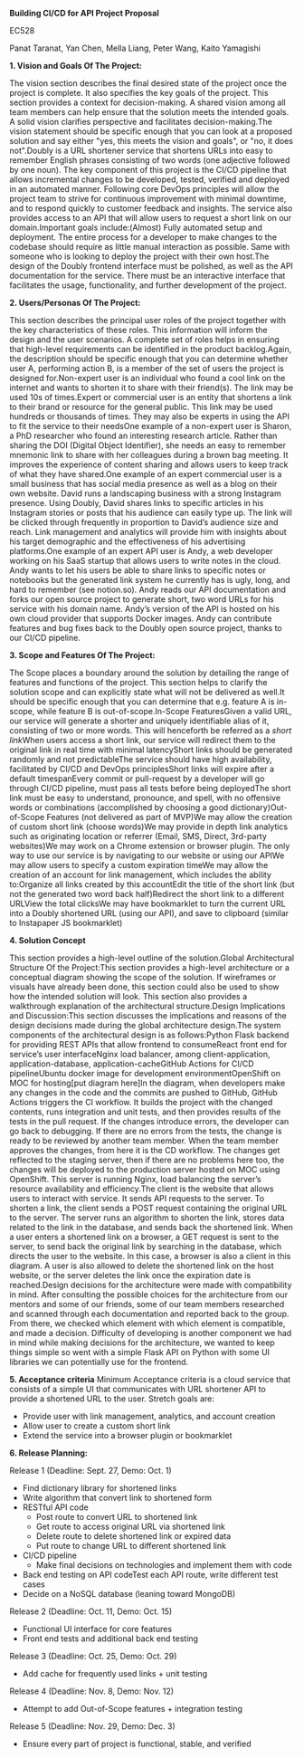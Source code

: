**Building CI/CD for API Project Proposal**

EC528

Panat Taranat, Yan Chen, Mella Liang, Peter Wang, Kaito Yamagishi

**1. Vision and Goals Of The Project:**

The vision section describes the final desired state of the project once the project is complete. It also specifies the key goals of the project. This section provides a context for decision-making. A shared vision among all team members can help ensure that the solution meets the intended goals. A solid vision clarifies perspective and facilitates decision-making.The vision statement should be specific enough that you can look at a proposed solution and say either "yes, this meets the vision and goals", or "no, it does not".Doubly is a URL shortener service that shortens URLs into easy to remember English phrases consisting of two words (one adjective followed by one noun). The key component of this project is the CI/CD pipeline that allows incremental changes to be developed, tested, verified and deployed in an automated manner. Following core DevOps principles will allow the project team to strive for continuous improvement with minimal downtime, and to respond quickly to customer feedback and insights. The service also provides access to an API that will allow users to request a short link on our domain.Important goals include:(Almost) Fully automated setup and deployment. The entire process for a developer to make changes to the codebase should require as little manual interaction as possible. Same with someone who is looking to deploy the project with their own host.The design of the Doubly frontend interface must be polished, as well as the API documentation for the service. There must be an interactive interface that facilitates the usage, functionality, and further development of the project.

**2. Users/Personas Of The Project:**

This section describes the principal user roles of the project together with the key characteristics of these roles. This information will inform the design and the user scenarios. A complete set of roles helps in ensuring that high-level requirements can be identified in the product backlog.Again, the description should be specific enough that you can determine whether user A, performing action B, is a member of the set of users the project is designed for.Non-expert user is an individual who found a cool link on the internet and wants to shorten it to share with their friend(s). The link may be used 10s of times.Expert or commercial user is an entity that shortens a link to their brand or resource for the general public. This link may be used hundreds or thousands of times. They may also be experts in using the API to fit the service to their needsOne example of a non-expert user is Sharon, a PhD researcher who found an interesting research article. Rather than sharing the DOI (Digital Object Identifier), she needs an easy to remember mnemonic link to share with her colleagues during a brown bag meeting. It improves the experience of content sharing and allows users to keep track of what they have shared.One example of an expert commercial user is a small business that has social media presence as well as a blog on their own website. David runs a landscaping business with a strong Instagram presence. Using Doubly, David shares links to specific articles in his Instagram stories or posts that his audience can easily type up. The link will be clicked through frequently in proportion to David’s audience size and reach. Link management and analytics will provide him with insights about his target demographic and the effectiveness of his advertising platforms.One example of an expert API user is Andy, a web developer working on his SaaS startup that allows users to write notes in the cloud. Andy wants to let his users be able to share links to specific notes or notebooks but the generated link system he currently has is ugly, long, and hard to remember (see notion.so). Andy reads our API documentation and forks our open source project to generate short, two word URLs for his service with his domain name. Andy’s version of the API is hosted on his own cloud provider that supports Docker images. Andy can contribute features and bug fixes back to the Doubly open source project, thanks to our CI/CD pipeline.

**3. Scope and Features Of The Project:**

The Scope places a boundary around the solution by detailing the range of features and functions of the project. This section helps to clarify the solution scope and can explicitly state what will not be delivered as well.It should be specific enough that you can determine that e.g. feature A is in-scope, while feature B is out-of-scope.In-Scope FeaturesGiven a valid URL, our service will generate a shorter and uniquely identifiable alias of it, consisting of two or more words. This will henceforth be referred as a *short link*When users access a short link, our service will redirect them to the original link in real time with minimal latencyShort links should be generated randomly and not predictableThe service should have high availability, facilitated by CI/CD and DevOps principlesShort links will expire after a default timespanEvery commit or pull-request by a developer will go through CI/CD pipeline, must pass all tests before being deployedThe short link must be easy to understand, pronounce, and spell, with no offensive words or combinations (accomplished by choosing a good dictionary)Out-of-Scope Features (not delivered as part of MVP)We may allow the creation of custom short link (choose words)We may provide in depth link analytics such as originating location or referrer (Email, SMS, Direct, 3rd-party websites)We may work on a Chrome extension or browser plugin. The only way to use our service is by navigating to our website or using our APIWe may allow users to specify a custom expiration timeWe may allow the creation of an account for link management, which includes the ability to:Organize all links created by this accountEdit the title of the short link (but not the generated two word back half)Redirect the short link to a different URLView the total clicksWe may have bookmarklet to turn the current URL into a Doubly shortened URL (using our API), and save to clipboard (similar to Instapaper JS bookmarklet)

**4. Solution Concept**

This section provides a high-level outline of the solution.Global Architectural Structure Of the Project:This section provides a high-level architecture or a conceptual diagram showing the scope of the solution. If wireframes or visuals have already been done, this section could also be used to show how the intended solution will look. This section also provides a walkthrough explanation of the architectural structure.Design Implications and Discussion:This section discusses the implications and reasons of the design decisions made during the global architecture design.The system components of the architectural design is as follows:Python Flask backend for providing REST APIs that allow frontend to consumeReact front end for service’s user interfaceNginx load balancer, among client-application, application-database, application-cacheGitHub Actions for CI/CD pipelineUbuntu docker image for development environmentOpenShift on MOC for hosting[put diagram here]In the diagram, when developers make any changes in the code and the commits are pushed to GitHub, GitHub Actions triggers the CI workflow. It builds the project with the changed contents, runs integration and unit tests, and then provides results of the tests in the pull request. If the changes introduce errors, the developer can go back to debugging. If there are no errors from the tests, the change is ready to be reviewed by another team member. When the team member approves the changes, from here it is the CD workflow. The changes get reflected to the staging server, then if there are no problems here too, the changes will be deployed to the production server hosted on MOC using OpenShift. This server is running Nginx, load balancing the server’s resource availability and efficiency.The client is the website that allows users to interact with service. It sends API requests to the server. To shorten a link, the client sends a POST request containing the original URL to the server. The server runs an algorithm to shorten the link, stores data related to the link in the database, and sends back the shortened link. When a user enters a shortened link on a browser, a GET request is sent to the server, to send back the original link by searching in the database, which directs the user to the website. In this case, a browser is also a client in this diagram. A user is also allowed to delete the shortened link on the host website, or the server deletes the link once the expiration date is reached.Design decisions for the architecture were made with compatibility in mind. After consulting the possible choices for the architecture from our mentors and some of our friends, some of our team members researched and scanned through each documentation and reported back to the group. From there, we checked which element with which element is compatible, and made a decision. Difficulty of developing is another component we had in mind while making decisions for the architecture, we wanted to keep things simple so went with a simple Flask API on Python with some UI libraries we can potentially use for the frontend.

**5. Acceptance criteria**
Minimum Acceptance criteria is a cloud service that consists of a simple UI that communicates with URL shortener API to provide a shortened URL to the user. Stretch goals are:
- Provide user with link management, analytics, and account creation
- Allow user to create a custom short link
- Extend the service into a browser plugin or bookmarklet

**6. Release Planning:**

Release 1 (Deadline: Sept. 27, Demo: Oct. 1)
- Find dictionary library for shortened links
- Write algorithm that convert link to shortened form
- RESTful API code
  - Post route to convert URL to shortened link
  - Get route to access original URL via shortened link
  - Delete route to delete shortened link or expired data
  - Put route to change URL to different shortened link
- CI/CD pipeline
  - Make final decisions on technologies and implement them with code
- Back end testing on API codeTest each API route, write different test cases
- Decide on a NoSQL database (leaning toward MongoDB)

Release 2 (Deadline: Oct. 11, Demo: Oct. 15)
- Functional UI interface for core features
- Front end tests and additional back end testing

Release 3 (Deadline: Oct. 25, Demo: Oct. 29)
- Add cache for frequently used links + unit testing

Release 4 (Deadline: Nov. 8, Demo: Nov. 12)
- Attempt to add Out-of-Scope features + integration testing

Release 5 (Deadline: Nov. 29, Demo: Dec. 3)
- Ensure every part of project is functional, stable, and verified
